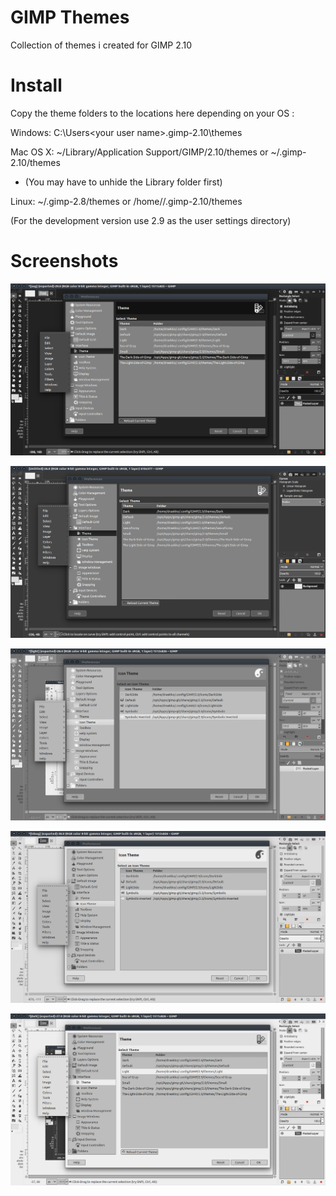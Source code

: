 GIMP Themes
===


Collection of themes i created for GIMP 2.10


Install
===


Copy the theme folders to the locations here depending on your OS :

Windows: C:\Users\<your user name>\.gimp-2.10\themes

Mac OS X: ~/Library/Application Support/GIMP/2.10/themes   or   ~/.gimp-2.10/themes

   * (You may have to unhide the Library folder first)

Linux: ~/.gimp-2.8/themes   or   /home/<your user name>/.gimp-2.10/themes

(For the development version use 2.9 as the user settings directory)


Screenshots
===


![alt text](https://raw.githubusercontent.com/Draekko-RAND/gimp-themes/gimp-2_10/screenshots/tdsog.png "The Dark Side of GIMP theme")

![alt text](https://raw.githubusercontent.com/Draekko-RAND/gimp-themes/gimp-2_10/screenshots/dark.png "Dark theme")

![alt text](https://raw.githubusercontent.com/Draekko-RAND/gimp-themes/gimp-2_10/screenshots/sog.png "Sea of Gray theme")

![alt text](https://raw.githubusercontent.com/Draekko-RAND/gimp-themes/gimp-2_10/screenshots/tlsog.png "The Light Side of GIMP theme")

![alt text](https://raw.githubusercontent.com/Draekko-RAND/gimp-themes/gimp-2_10/screenshots/light.png "Light theme")
